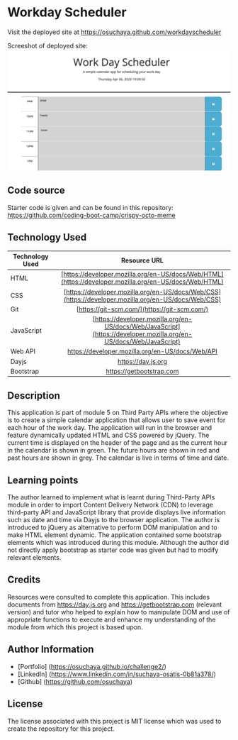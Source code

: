 # Workday Scheduler
Visit the deployed site at https://osuchaya.github.com/workdayscheduler

Screeshot of deployed site:
![](/Assets/Screenshot%202023-04-06%20at%2019.09.50.png)


## Code source
Starter code is given and can be found in this repository: 
https://github.com/coding-boot-camp/crispy-octo-meme

## Technology Used
| Technology Used         | Resource URL           | 
| ------------- |:-------------:| 
| HTML    | [https://developer.mozilla.org/en-US/docs/Web/HTML](https://developer.mozilla.org/en-US/docs/Web/HTML) | 
| CSS     | [https://developer.mozilla.org/en-US/docs/Web/CSS](https://developer.mozilla.org/en-US/docs/Web/CSS)      |   
| Git | [https://git-scm.com/](https://git-scm.com/)     |    
| JavaScript | [https://developer.mozilla.org/en-US/docs/Web/JavaScript](https://developer.mozilla.org/en-US/docs/Web/JavaScript) |
| Web API |  https://developer.mozilla.org/en-US/docs/Web/API | (https://developer.mozilla.org/en-US/docs/Web/API) |
| Dayjs | https://day.js.org | (https://day.js.org) |
| Bootstrap | https://getbootstrap.com | (https://getbootstrap.com) |

## Description

This application is part of module 5 on Third Party APIs where the objective is to create a simple calendar application that allows user to save event for each hour of the work day. The application will run in the browser and feature dynamically updated HTML and CSS powered by jQuery. The current time is displayed on the header of the page and as the current hour in the calendar is shown in green. The future hours are shown in red and past hours are shown in grey. The calendar is live in terms of time and date.

## Learning points
The author learned to implement what is learnt during Third-Party APIs module in order to import Content Delivery Network (CDN) to leverage third-party API and JavaScript library that provide displays live information such as date and time via Dayjs to the browser application. The author is introduced to jQuery as alternative to perform DOM manipulation and to make HTML element dynamic. The application contained some bootstrap elements which was introduced during this module. Although the author did not directly apply bootstrap as starter code was given but had to modify relevant elements.

## Credits
Resources were consulted to complete this application. This includes documents from https://day.js.org and https://getbootstrap.com (relevant version) and tutor who helped to explain how to manipulate DOM and use of appropriate functions to execute and enhance my understanding of the module from which this project is based upon.

## Author Information
* [Portfolio] (https://osuchaya.github.io/challenge2/)
* [LinkedIn] (https://www.linkedin.com/in/suchaya-osatis-0b81a378/)
* [Github] (https://github.com/osuchaya)

## License
The license associated with this project is MIT license which was used to create the repository for this project.
